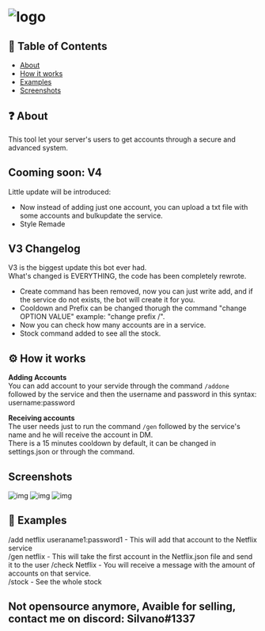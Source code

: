 # ![logo](https://i.imgur.com/aHRDloT.png)
## 🚩 Table of Contents
- [About](#-about)
- [How it works](#-works)
- [Examples](#-examples)
- [Screenshots](#-screenshots)

## ❓ About
This tool let your server's users to get accounts through a secure and advanced system.    

## Cooming soon: V4 
Little update will be introduced:  
- Now instead of adding just one account, you can upload a txt file with some accounts and bulkupdate the service.  
- Style Remade


## V3 Changelog
V3 is the biggest update this bot ever had.  
What's changed is EVERYTHING, the code has been completely rewrote.   
- Create command has been removed, now you can just write add, and if the service do not exists, the bot will create it for you.  
- Cooldown and Prefix can be changed thorugh the command "change OPTION VALUE" example: "change prefix /". 
- Now you can check how many accounts are in a service.
- Stock command added to see all the stock.

## ⚙️ How it works
**Adding Accounts**  
You can add account to your servide through the command `/addone` followed by the service and then the username and password in this syntax: username:password
  
**Receiving accounts**  
The user needs just to run the command `/gen` followed by the service's name and he will receive the account in DM.  
There is a 15 minutes cooldown by default, it can be changed in settings.json or through the command.

## Screenshots
![img](https://i.imgur.com/zXBQhG0.png)
![img](https://i.imgur.com/e28XJdd.png)
![img](https://i.imgur.com/ZVVw2YS.png)

## 🐾 Examples
/add netflix useraname1:password1 - This will add that account to the Netflix service  
/gen netflix - This will take the first account in the Netflix.json file and send it to the user 
/check Netflix - You will receive a message with the amount of accounts on that service.  
/stock - See the whole stock

## Not opensource anymore, Avaible for selling, contact me on discord: Silvano#1337

